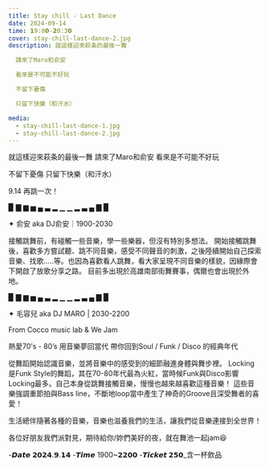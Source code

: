 ```yaml
---
title: Stay chill - Last Dance
date: 2024-09-14
time: 𝟭9:0𝟬-𝟮0:3𝟬
cover: stay-chill-last-dance-2.jpg
description: 就這樣迎來萩条的最後一舞

  請來了Maro和俞安

  看來是不可能不好玩

  不留下憂傷

  只留下快樂（和汗水）

media:
  - stay-chill-last-dance-1.jpg
  - stay-chill-last-dance-2.jpg
---
```


就這樣迎來萩条的最後一舞
請來了Maro和俞安
看來是不可能不好玩

不留下憂傷
只留下快樂（和汗水）

9.14 再跳一次！

▉ ▇ ▆ ▅ ▄ ▃ ▂ ▁ ▁ ▂ ▃ ▄ ▇ ▉

✦ 俞安 aka DJ俞安｜1900-2030

接觸跳舞前，有碰觸一些音樂，學一些樂器，但沒有特別多想法。
開始接觸跳舞後，喜歡多方嘗試聽、跳不同音樂，感受不同聲音的刺激，之後陸續開始自己探索音樂、找歌…..等。也因為喜歡看人跳舞，看大家呈現不同音樂的樣貌，因緣際會下開啟了放歌分享之路。
目前多出現於高雄南部街舞賽事，偶爾也會出現於外地。

▉ ▇ ▆ ▅ ▄ ▃ ▂ ▁ ▁ ▂ ▃ ▄ ▇ ▉

✦ 毛容兒 aka DJ MARO | 2030-2200

From Cocco music lab & We Jam

熱愛70’s - 80’s 用音樂夢回當代
帶你回到Soul / Funk / Disco 的經典年代

從舞蹈開始認識音樂，並將音樂中的感受到的細節融進身體與舞步裡。
Locking是Funk Style的舞蹈，其在70-80年代最為火紅，當時候Funk與Disco影響Locking最多。自己本身從跳舞接觸音樂，慢慢也越來越喜歡這種音樂！ 這些音樂強調重節拍與Bass line，不斷地loop當中產生了神奇的Groove且深受舞者的喜愛！

生活總伴隨著各種的音樂，音樂也滋養我們的生活，讓我們從音樂連接到全世界！

各位好朋友我們派對見，期待給你/妳們美好的夜，就在舞池一起jam😆

-𝘿𝙖𝙩𝙚 𝟮𝟬𝟮𝟰.𝟵.𝟭𝟰
-𝙏𝙞𝙢𝙚 1900~𝟮𝟮𝟬𝟬
-𝙏𝙞𝙘𝙠𝙚𝙩 𝟮𝟱𝟬\_含一杯飲品
